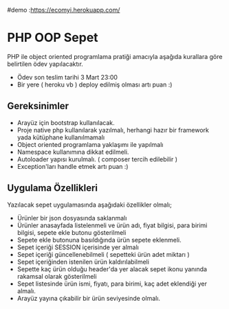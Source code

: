 
#demo :https://ecomyi.herokuapp.com/

# PHP OOP Sepet 

PHP ile object oriented programlama pratiği amacıyla aşağıda kurallara göre belirtilen ödev yapılacaktır. 


- Ödev son teslim tarihi 3 Mart 23:00
- Bir yere ( heroku vb ) deploy edilmiş olması artı puan :)

## Gereksinimler
- Arayüz için bootstrap kullanılacak.
- Proje native php kullanılarak yazılmalı, herhangi hazır bir framework yada kütüphane kullanılmamalı
- Object oriented programlama yaklaşımı ile yapılmalı
- Namespace kullanımına dikkat edilmeli.
- Autoloader yapısı kurulmalı. ( composer tercih edilebilir )
- Exception'ları handle etmek artı puan :)


## Uygulama Özellikleri
Yazılacak sepet uygulamasında aşağıdaki özellikler olmalı;
- Ürünler bir json dosyasında saklanmalı
- Ürünler anasayfada listelenmeli ve ürün adı, fiyat bilgisi, para birimi bilgisi, sepete ekle butonu gösterilmeli
- Sepete ekle butonuna basıldığında ürün sepete eklenmeli.
- Sepet içeriği SESSION içerisinde yer almalı
- Sepet içeriği güncellenebilmeli ( sepetteki ürün adet miktarı )
- Sepet içeriğinden istenilen ürün kaldırılabilmeli
- Sepette kaç ürün olduğu header'da yer alacak sepet ikonu yanında rakamsal olarak gösterilmeli
- Sepet listesinde ürün ismi, fiyatı, para birimi, kaç adet eklendiği yer almalı.
- Arayüz yayına çıkabilir bir ürün seviyesinde olmalı.

